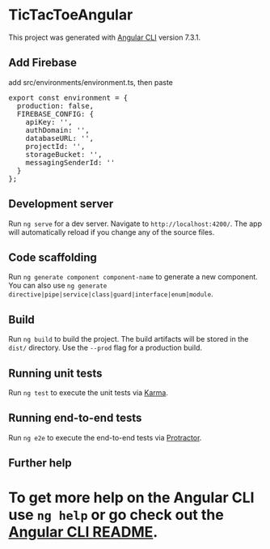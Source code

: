 # TicTacToeAngular

This project was generated with [Angular CLI](https://github.com/angular/angular-cli) version 7.3.1.

## Add Firebase

add src/environments/environment.ts, then paste
<pre>
export const environment = {
  production: false,
  FIREBASE_CONFIG: {
    apiKey: '',
    authDomain: '',
    databaseURL: '',
    projectId: '',
    storageBucket: '',
    messagingSenderId: ''
  }
};
</pre>

## Development server

Run `ng serve` for a dev server. Navigate to `http://localhost:4200/`. The app will automatically reload if you change any of the source files.

## Code scaffolding

Run `ng generate component component-name` to generate a new component. You can also use `ng generate directive|pipe|service|class|guard|interface|enum|module`.

## Build

Run `ng build` to build the project. The build artifacts will be stored in the `dist/` directory. Use the `--prod` flag for a production build.

## Running unit tests

Run `ng test` to execute the unit tests via [Karma](https://karma-runner.github.io).

## Running end-to-end tests

Run `ng e2e` to execute the end-to-end tests via [Protractor](http://www.protractortest.org/).

## Further help

To get more help on the Angular CLI use `ng help` or go check out the [Angular CLI README](https://github.com/angular/angular-cli/blob/master/README.md).
=======

